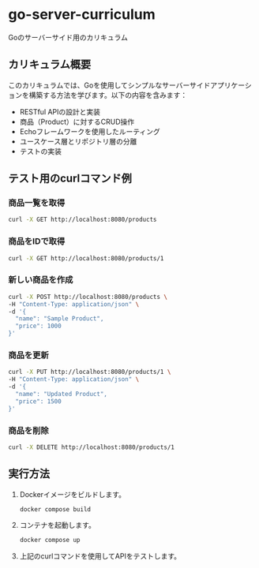 # go-server-curriculum
Goのサーバーサイド用のカリキュラム

## カリキュラム概要
このカリキュラムでは、Goを使用してシンプルなサーバーサイドアプリケーションを構築する方法を学びます。以下の内容を含みます：
- RESTful APIの設計と実装
- 商品（Product）に対するCRUD操作
- Echoフレームワークを使用したルーティング
- ユースケース層とリポジトリ層の分離
- テストの実装

## テスト用のcurlコマンド例

### 商品一覧を取得
```bash
curl -X GET http://localhost:8080/products
```

### 商品をIDで取得
```bash
curl -X GET http://localhost:8080/products/1
```

### 新しい商品を作成
```bash
curl -X POST http://localhost:8080/products \
-H "Content-Type: application/json" \
-d '{
  "name": "Sample Product",
  "price": 1000
}'
```

### 商品を更新
```bash
curl -X PUT http://localhost:8080/products/1 \
-H "Content-Type: application/json" \
-d '{
  "name": "Updated Product",
  "price": 1500
}'
```

### 商品を削除
```bash
curl -X DELETE http://localhost:8080/products/1
```

## 実行方法
1. Dockerイメージをビルドします。
   ```bash
   docker compose build
   ```

2. コンテナを起動します。
   ```bash
   docker compose up
   ```

3. 上記のcurlコマンドを使用してAPIをテストします。
